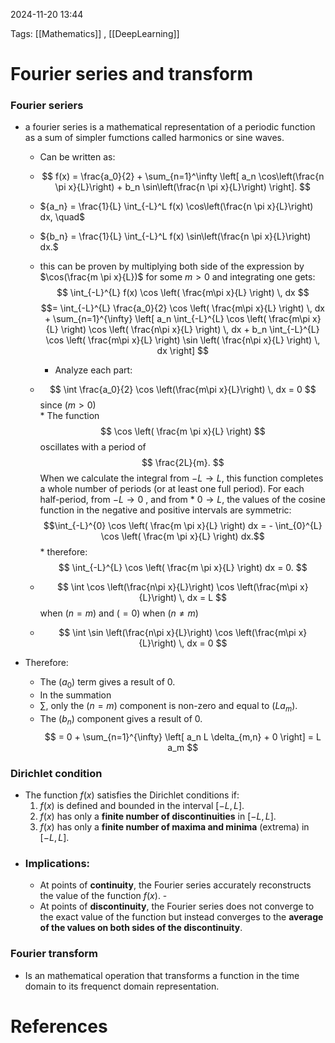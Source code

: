 2024-11-20 13:44


Tags: [[Mathematics]] , [[DeepLearning]] 

# Fourier series and transform

### Fourier seriers 
- a fourier series is a mathematical representation of a periodic function as a sum of simpler fumctions called harmonics or sine waves.
	- Can be written as:
	-  $$ f(x) = \frac{a_0}{2} + \sum_{n=1}^\infty \left[ a_n \cos\left(\frac{n \pi x}{L}\right) + b_n \sin\left(\frac{n \pi x}{L}\right) \right]. $$
	- ${a_n} = \frac{1}{L} \int_{-L}^L f(x) \cos\left(\frac{n \pi x}{L}\right) dx, \quad$
	- ${b_n} = \frac{1}{L} \int_{-L}^L f(x) \sin\left(\frac{n \pi x}{L}\right) dx.$
	- this can be proven by multiplying both side of the expression by $\cos(\frac{m \pi x}{L})$ for some $m>0$ and integrating one gets:
		$$ \int_{-L}^{L} f(x) \cos \left( \frac{m\pi x}{L} \right) \, dx $$
		$$= \int_{-L}^{L} \frac{a_0}{2} \cos \left( \frac{m\pi x}{L} \right) \, dx + \sum_{n=1}^{\infty} \left[ a_n \int_{-L}^{L} \cos \left( \frac{m\pi x}{L} \right) \cos \left( \frac{n\pi x}{L} \right) \, dx + b_n \int_{-L}^{L} \cos \left( \frac{m\pi x}{L} \right) \sin \left( \frac{n\pi x}{L} \right) \, dx \right] $$
		
		- Analyze each part:
    
    - $$ \int \frac{a_0}{2} \cos \left(\frac{m\pi x}{L}\right) \, dx = 0 $$ since $( m > 0 )$  
			* The function $$ \cos \left( \frac{m \pi x}{L} \right) $$ oscillates with a period of $$ \frac{2L}{m}. $$ When we calculate the integral from $-L  \to  L,$  this function completes a whole number of periods (or at least one full period). For each half-period, from $-L \to  0$ , and from 
			*  $0  \to  L$,  the values of the cosine function in the negative and positive intervals are symmetric: $$\int_{-L}^{0} \cos \left( \frac{m \pi x}{L} \right) dx = - \int_{0}^{L} \cos \left( \frac{m \pi x}{L} \right) dx.$$
			* therefore: $$ \int_{-L}^{L} \cos \left( \frac{m \pi x}{L} \right) dx = 0. $$
    - $$ \int \cos \left(\frac{n\pi x}{L}\right) \cos \left(\frac{m\pi x}{L}\right) \, dx = L $$ when $(n = m)$ and $( = 0 )$ when $( n \neq m )$ 
    - $$ \int \sin \left(\frac{n\pi x}{L}\right) \cos \left(\frac{m\pi x}{L}\right) \, dx = 0 $$
- Therefore:
    
    - The $( {a_0} )$ term gives a result of 0. 
    * In the summation 
    * $\sum$, only the $( n = m )$ component is non-zero and equal to $( L {a_m} )$.  
    * The $( b_n )$ component gives a result of 0.
		$$ = 0 + \sum_{n=1}^{\infty} \left[ a_n L \delta_{m,n} + 0 \right] = L a_m $$

		

### Dirichlet condition
-  The function $f(x)$ satisfies the Dirichlet conditions if: 
	1. $f(x)$ is defined and bounded in the interval $[-L, L]$. 
	2. $f(x)$ has only a **finite number of discontinuities** in $[-L, L]$. 
	3. $f(x)$ has only a **finite number of maxima and minima** (extrema) in $[-L, L]$.
- ### Implications: 
	- At points of **continuity**, the Fourier series accurately reconstructs the value of the function $f(x)$. - 
	- At points of **discontinuity**, the Fourier series does not converge to the exact value of the function but instead converges to the **average of the values on both sides of the discontinuity**.

### Fourier transform 
- Is an mathematical operation that transforms a function in the time domain to its frequenct domain representation.

# References
